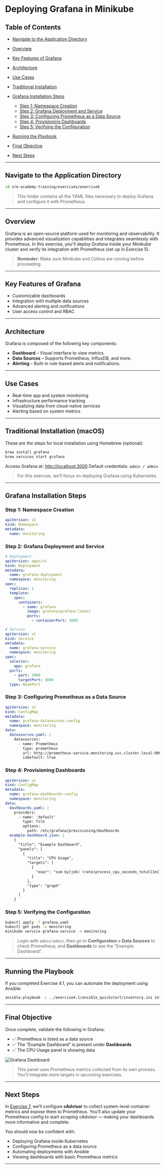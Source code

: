 # **Deploying Grafana in Minikube**

## **Table of Contents**

* [Navigate to the Application Directory](#navigate-to-the-application-directory)
* [Overview](#overview)
* [Key Features of Grafana](#key-features-of-grafana)
* [Architecture](#architecture)
* [Use Cases](#use-cases)
* [Traditional Installation](#traditional-installation)
* [Grafana Installation Steps](#grafana-installation-steps)

  * [Step 1: Namespace Creation](#step-1-namespace-creation)
  * [Step 2: Grafana Deployment and Service](#step-2-grafana-deployment-and-service)
  * [Step 3: Configuring Prometheus as a Data Source](#step-3-configuring-prometheus-as-a-data-source)
  * [Step 4: Provisioning Dashboards](#step-4-provisioning-dashboards)
  * [Step 5: Verifying the Configuration](#step-5-verifying-the-configuration)
* [Running the Playbook](#running-the-playbook)
* [Final Objective](#final-objective)
* [Next Steps](#next-steps)

---

## **Navigate to the Application Directory**

```bash
cd sre-academy-training/exercises/exercise6
```

> This folder contains all the YAML files necessary to deploy Grafana and configure it with Prometheus.

---

## **Overview**

Grafana is an open-source platform used for monitoring and observability. It provides advanced visualization capabilities and integrates seamlessly with Prometheus. In this exercise, you'll deploy Grafana inside your Minikube cluster and verify its integration with Prometheus (set up in Exercise 5).

> **Reminder:** Make sure Minikube and Colima are running before proceeding.

---

## **Key Features of Grafana**

* Customizable dashboards
* Integration with multiple data sources
* Advanced alerting and notifications
* User access control and RBAC

---

## **Architecture**

Grafana is composed of the following key components:

* **Dashboard** – Visual interface to view metrics.
* **Data Sources** – Supports Prometheus, InfluxDB, and more.
* **Alerting** – Built-in rule-based alerts and notifications.

---

## **Use Cases**

* Real-time app and system monitoring
* Infrastructure performance tracking
* Visualizing data from cloud-native services
* Alerting based on system metrics

---

## **Traditional Installation (macOS)**

These are the steps for local installation using Homebrew (optional):

```bash
brew install grafana
brew services start grafana
```

Access Grafana at: [http://localhost:3000](http://localhost:3000)
Default credentials: `admin / admin`

> For this exercise, we’ll focus on deploying Grafana using Kubernetes.

---

## **Grafana Installation Steps**

### **Step 1: Namespace Creation**

```yaml
apiVersion: v1
kind: Namespace
metadata:
  name: monitoring
```

### **Step 2: Grafana Deployment and Service**

```yaml
# Deployment
apiVersion: apps/v1
kind: Deployment
metadata:
  name: grafana-deployment
  namespace: monitoring
spec:
  replicas: 1
  template:
    spec:
      containers:
        - name: grafana
          image: grafana/grafana:latest
          ports:
            - containerPort: 3000
```

```yaml
# Service
apiVersion: v1
kind: Service
metadata:
  name: grafana-service
  namespace: monitoring
spec:
  selector:
    app: grafana
  ports:
    - port: 3000
      targetPort: 3000
  type: NodePort
```

### **Step 3: Configuring Prometheus as a Data Source**

```yaml
apiVersion: v1
kind: ConfigMap
metadata:
  name: grafana-datasources-config
  namespace: monitoring
data:
  datasources.yaml: |
    datasources:
      - name: Prometheus
        type: prometheus
        url: http://prometheus-service.monitoring.svc.cluster.local:9090
        isDefault: true
```

### **Step 4: Provisioning Dashboards**

```yaml
apiVersion: v1
kind: ConfigMap
metadata:
  name: grafana-dashboards-config
  namespace: monitoring
data:
  dashboards.yaml: |
    providers:
      - name: 'default'
        type: file
        options:
          path: /etc/grafana/provisioning/dashboards
  example-dashboard.json: |
    {
      "title": "Example Dashboard",
      "panels": [
        {
          "title": "CPU Usage",
          "targets": [
            {
              "expr": "sum by(job) (rate(process_cpu_seconds_total[1m]))"
            }
          ],
          "type": "graph"
        }
      ]
    }
```

### **Step 5: Verifying the Configuration**

```bash
kubectl apply -f grafana.yaml
kubectl get pods -n monitoring
minikube service grafana-service -n monitoring
```

> Login with `admin/admin`, then go to **Configuration > Data Sources** to check Prometheus, and **Dashboards** to see the "Example Dashboard".

---

## **Running the Playbook**

If you completed Exercise 4.1, you can automate the deployment using Ansible:

```bash
ansible-playbook -i ../exercise4.1/ansible_quickstart/inventory.ini infra.yaml
```

---

## **Final Objective**

Once complete, validate the following in Grafana:

* ✅ Prometheus is listed as a data source
* ✅ The “Example Dashboard” is present under **Dashboards**
* ✅ The CPU Usage panel is showing data

![Grafana Dashboard](image.png)

> This panel uses Prometheus metrics collected from its own process. You’ll integrate more targets in upcoming exercises.

---

## **Next Steps**

In [Exercise 7](../exercise7), we’ll configure **cAdvisor** to collect system-level container metrics and expose them to Prometheus. You’ll also update your Prometheus config to start scraping cAdvisor — making your dashboards more informative and complete.

You should now be confident with:

* Deploying Grafana inside Kubernetes
* Configuring Prometheus as a data source
* Automating deployments with Ansible
* Viewing dashboards with basic Prometheus metrics

---